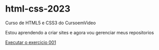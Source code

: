 # html-css-2023
 Curso de HTML5 e CSS3 do CursoemVideo

Estou aprendendo a criar sites e agora vou gerenciar meus repositorios

<a href="https://douglastessaro.github.io/html-css-2023/exercicios/modulo-01/ex001/index.html">Executar o exercicio 001</a>